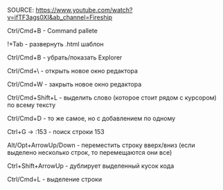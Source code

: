 SOURCE: https://www.youtube.com/watch?v=ifTF3ags0XI&ab_channel=Fireship

Ctrl/Cmd+B - Command pallete

!+Tab - развернуть .html шаблон

Ctrl/Cmd+B - убрать/показать Explorer

Ctrl/Cmd+\ - открыть новое окно редактора

Ctrl/Cmd+W - закрыть новое окно редактора

Ctrl/Cmd+Shift+L - выделить слово (которое стоит рядом с курсором) по всему тексту

Ctrl/Cmd+D - то же самое, но с добавлением по одному

Ctrl+G -> :153  - поиск строки 153

Alt/Opt+ArrowUp/Down - переместить строку вверх/вниз
(если выделено несколько строк, то перемещаются они все)

Ctrl+Shift+ArrowUp - дублирует выделенный кусок кода

Ctrl/Cmd+L - выделение строки
